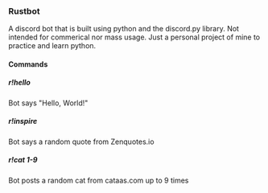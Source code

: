 ### Rustbot
A discord bot that is built using python and the discord.py library. Not intended for commerical nor mass usage. Just a personal project of mine to practice and learn python.

#### Commands
##### r!hello
Bot says "Hello, World!"

##### r!inspire
Bot says a random quote from Zenquotes.io

##### r!cat 1-9
Bot posts a random cat from cataas.com up to 9 times
